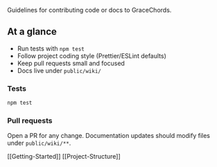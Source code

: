 Guidelines for contributing code or docs to GraceChords.

## At a glance
- Run tests with `npm test`
- Follow project coding style (Prettier/ESLint defaults)
- Keep pull requests small and focused
- Docs live under `public/wiki/`

### Tests
```bash
npm test
```

### Pull requests
Open a PR for any change. Documentation updates should modify files under `public/wiki/**`.

[[Getting-Started]] [[Project-Structure]]
